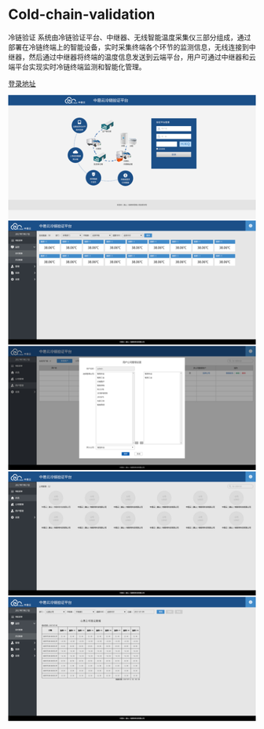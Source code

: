 # Cold-chain-validation
冷链验证
系统由冷链验证平台、中继器、无线智能温度采集仪三部分组成，通过部署在冷链终端上的智能设备，实时采集终端各个环节的监测信息，无线连接到中继器，然后通过中继器将终端的温度信息发送到云端平台，用户可通过中继器和云端平台实现实时冷链终端监测和智能化管理。

[登录地址](http://121.42.30.247:85)

![demo](https://raw.githubusercontent.com/jf-wang/Cold-chain-validation/master/example/login.png)
![demo](https://raw.githubusercontent.com/jf-wang/Cold-chain-validation/master/example/shishishuju.png)
![demo](https://raw.githubusercontent.com/jf-wang/Cold-chain-validation/master/example/用户管理-选择公司.jpg)
![demo](https://raw.githubusercontent.com/jf-wang/Cold-chain-validation/master/example/总览.jpg)
![demo](https://raw.githubusercontent.com/jf-wang/Cold-chain-validation/master/example/lishishuju.png)
